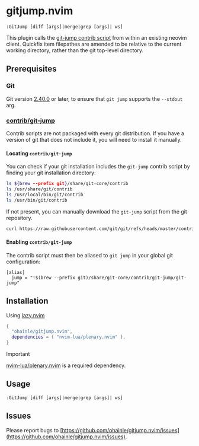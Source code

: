 # gitjump.nvim

`:GitJump [diff [args]|merge|grep [args]| ws]`

This plugin calls the [git-jump contrib script](https://github.com/git/git/tree/master/contrib/git-jump) from within an existing neovim client.
Quickfix item filepathes are amended to be relative to the current working directory, rather than the git top-level directory.

## Prerequisites

### Git

Git version [2.40.0](https://github.com/git/git/releases/tag/v2.40.0) or later, to ensure that `git jump` supports the `--stdout` arg.

### [contrib/git-jump](https://github.com/git/git/tree/master/contrib/git-jump/README.md)

Contrib scripts are not packaged with every git distribution.
If you have a version of git that does not include it, you will need to install it manually.

#### Locating `contrib/git-jump`

You can check if your git installation includes the `git-jump` contrib script by finding your git installation directory:

```sh
ls ${brew --prefix git}/share/git-core/contrib
ls /usr/share/git/contrib
ls /usr/local/bin/git/contrib
ls /usr/bin/git/contrib
```

If not present, you can manually download the `git-jump` script from the git repository.

```sh
curl https://raw.githubusercontent.com/git/git/refs/heads/master/contrib/git-jump/git-jump > /usr/local/bin/git-jump
```

#### Enabling `contrib/git-jump`

The contrib script must then be aliased to `git jump` in your global git configuration:

```gitconfig
[alias]
  jump = "!$(brew --prefix git)/share/git-core/contrib/git-jump/git-jump"
```

## Installation

Using [lazy.nvim](https://github.com/folke/lazy.nvim)

```lua
{
  "ohainle/gitjump.nvim",
  dependencies = { "nvim-lua/plenary.nvim" },
}
```

> [!IMPORTANT]
> [nvim-lua/plenary.nvim](https://github.com/nvim-lua/plenary.nvim) is a required dependency.

## Usage

`:GitJump [diff [args]|merge|grep [args]| ws]`

## Issues

Please report bugs to [https://github.com/ohainle/gitjump.nvim/issues](https://github.com/ohainle/gitjump.nvim/issues).
